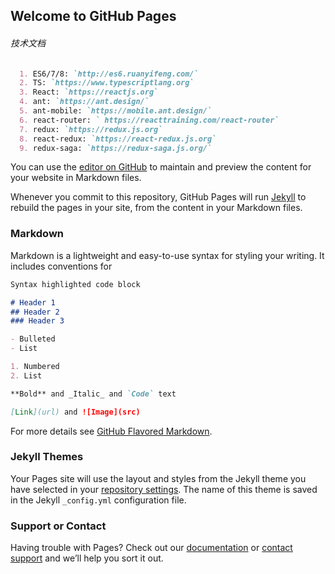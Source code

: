 ## Welcome to GitHub Pages

###### 技术文档
```markdown
  1. ES6/7/8: `http://es6.ruanyifeng.com/`
  2. TS: `https://www.typescriptlang.org`
  3. React: `https://reactjs.org`
  4. ant: `https://ant.design/`
  5. ant-mobile: `https://mobile.ant.design/`  
  6. react-router: ` https://reacttraining.com/react-router`
  7. redux: `https://redux.js.org`
  8. react-redux: `https://react-redux.js.org`
  9. redux-saga: `https://redux-saga.js.org/`
```

You can use the [editor on GitHub](https://github.com/cingzion/Blog/edit/master/README.md) to maintain and preview the content for your website in Markdown files.

Whenever you commit to this repository, GitHub Pages will run [Jekyll](https://jekyllrb.com/) to rebuild the pages in your site, from the content in your Markdown files.

### Markdown

Markdown is a lightweight and easy-to-use syntax for styling your writing. It includes conventions for

```markdown
Syntax highlighted code block

# Header 1
## Header 2
### Header 3

- Bulleted
- List

1. Numbered
2. List

**Bold** and _Italic_ and `Code` text

[Link](url) and ![Image](src)
```

For more details see [GitHub Flavored Markdown](https://guides.github.com/features/mastering-markdown/).

### Jekyll Themes

Your Pages site will use the layout and styles from the Jekyll theme you have selected in your [repository settings](https://github.com/cingzion/Blog/settings). The name of this theme is saved in the Jekyll `_config.yml` configuration file.

### Support or Contact

Having trouble with Pages? Check out our [documentation](https://help.github.com/categories/github-pages-basics/) or [contact support](https://github.com/contact) and we’ll help you sort it out.

